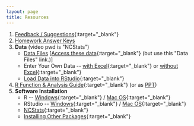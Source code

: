 ```yaml
---
layout: page
title: Resources
---
```


1. [Feedback / Suggestions](https://goo.gl/forms/lkYZQKO7uWKQMXeK2){:target="_blank"}
1. [Homework Answer Keys](homework-keys)
1. **Data** (video pwd is "NCStats")
    * [Data Files](data_207) [[Access these data](https://vimeo.com/user45324800/ncstats-getdatawebpage){:target="_blank"} (but use this "Data Files" link.)]
    * Enter Your Own Data -- [with Excel](https://vimeo.com/user45324800/ncstats-preparedataexcel){:target="_blank"} or [without Excel](https://vimeo.com/user45324800/ncstats-preparedatatextfile){:target="_blank"}
    * [Load Data into RStudio](https://vimeo.com/user45324800/ncstats-loadcsvrstudio){:target="_blank"}
1. [R Function & Analysis Guide](MTH207-RGuide.pdf){:target="_blank"} (or as [PPT](MTH207-RGuide.pptx))
1. **Software Installation**
    * R -- [Windows](http://derekogle.com/IFAR/supplements/installations/InstallRWin.html){:target="_blank"} / [Mac OS](http://derekogle.com/IFAR/supplements/installations/InstallRMac.html){:target="_blank"}
    * RStudio -- [Windows](http://derekogle.com/IFAR/supplements/installations/InstallRStudioWin.html){:target="_blank"} / [Mac OS](http://derekogle.com/IFAR/supplements/installations/InstallRStudioMac.html){:target="_blank"}
    * [NCStats](https://github.com/droglenc/NCStats#installation){:target="_blank"}
    * [Installing Other Packages](http://derekogle.com/IFAR/supplements/installations/InstallPackagesRStudio.html){:target="_blank"}
